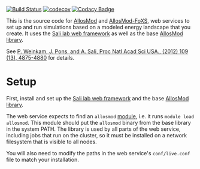 [![Build Status](https://github.com/salilab/allosmod/workflows/build/badge.svg?branch=main)](https://github.com/salilab/allosmod/actions?query=workflow%3Abuild)
[![codecov](https://codecov.io/gh/salilab/allosmod/branch/main/graph/badge.svg)](https://codecov.io/gh/salilab/allosmod)
[![Codacy Badge](https://api.codacy.com/project/badge/Grade/114da59eb5354e1aa4701717a400d7ba)](https://www.codacy.com/app/salilab/allosmod?utm_source=github.com&amp;utm_medium=referral&amp;utm_content=salilab/allosmod&amp;utm_campaign=Badge_Grade)

This is the source code for [AllosMod](https://salilab.org/allosmod/)
and [AllosMod-FoXS](https://salilab.org/allosmod-foxs/), web services to set up
and run simulations based on a modeled energy landscape that you create. It uses
the [Sali lab web framework](https://github.com/salilab/saliweb/) as well
as the base [AllosMod library](https://github.com/salilab/allosmod-lib/).

See [P. Weinkam, J. Pons, and A. Sali, Proc Natl Acad Sci USA., (2012) 109 (13), 4875-4880](https://www.ncbi.nlm.nih.gov/pubmed/22403063) for details.

# Setup

First, install and set up the
[Sali lab web framework](https://github.com/salilab/saliweb/) and the
base [AllosMod library](https://github.com/salilab/allosmod-lib/).

The web service expects to find an `allosmod` [module](http://modules.sourceforge.net/),
i.e. it runs `module load allosmod`. This module should put the `allosmod`
binary from the base library in the system PATH. The library is used by all
parts of the web service, including jobs that run on the cluster, so it must be
installed on a network filesystem that is visible to all nodes.

You will also need to modify the paths in the web service's `conf/live.conf`
file to match your installation.
